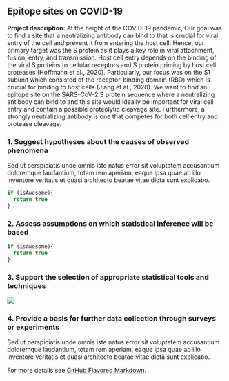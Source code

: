## Epitope sites on COVID-19

**Project description:** At the height of the COVID-19 pandemic, Our goal was to find a site that a neutralizing antibody can bind to that is crucial for viral entry of the cell and prevent it from entering the host cell. Hence, our primary target was the S protein as it plays a key role in viral attachment, fusion, entry, and transmission. Host cell entry depends on the binding of the viral S proteins to cellular receptors and S protein priming by host cell proteases (Hoffmann et al., 2020). Particularly, our focus was on the S1 subunit which consisted of the receptor-binding domain (RBD) which is crucial for binding to host cells (Jiang et al., 2020). We want to find an epitope site on the SARS-CoV-2 S protein sequence where a neutralizing antibody can bind to and this site would ideally be important for viral cell entry and contain a possible proteolytic cleavage site. Furthermore, a strongly neutralizing antibody is one that competes for both cell entry and protease cleavage. 

### 1. Suggest hypotheses about the causes of observed phenomena

Sed ut perspiciatis unde omnis iste natus error sit voluptatem accusantium doloremque laudantium, totam rem aperiam, eaque ipsa quae ab illo inventore veritatis et quasi architecto beatae vitae dicta sunt explicabo. 

```javascript
if (isAwesome){
  return true
}
```

### 2. Assess assumptions on which statistical inference will be based

```javascript
if (isAwesome){
  return true
}
```

### 3. Support the selection of appropriate statistical tools and techniques

<img src="images/dummy_thumbnail.jpg?raw=true"/>

### 4. Provide a basis for further data collection through surveys or experiments

Sed ut perspiciatis unde omnis iste natus error sit voluptatem accusantium doloremque laudantium, totam rem aperiam, eaque ipsa quae ab illo inventore veritatis et quasi architecto beatae vitae dicta sunt explicabo. 

For more details see [GitHub Flavored Markdown](https://guides.github.com/features/mastering-markdown/).
